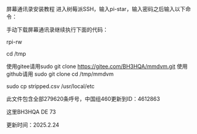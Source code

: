 屏幕通讯录安装教程 进入树莓派SSH，输入pi-star，输入密码之后输入以下命令：

手动下载屏幕通讯录继续执行下面的代码：

rpi-rw

cd /tmp

使用gitee请用sudo git clone https://gitee.com/BH3HQA/mmdvm.git
使用github请用 sudo  git clone
cd /tmp/mmdvm

sudo cp stripped.csv /usr/local/etc

此文件包含全部279620条呼号，中国组460更新到ID：4612863

这里BH3HQA DE 73

更新时间：2025.2.24
